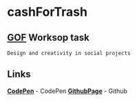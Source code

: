 # cashForTrash

## [GOF] Worksop task

`Design and creativity in social projects`

## Links

__[CodePen]__ - CodePen 
__[GithubPage]__ - Github


[GOF]: https://www.facebook.com/GameofFonts/
[CodePen]: https://codepen.io/ValikTupota/pen/mNPwaO
[GithubPage]:https://tupotavalentyn.github.io/cashForTrash/
